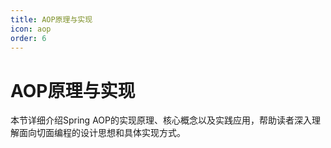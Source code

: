 ```yaml
---
title: AOP原理与实现
icon: aop
order: 6
---
```


# AOP原理与实现

本节详细介绍Spring AOP的实现原理、核心概念以及实践应用，帮助读者深入理解面向切面编程的设计思想和具体实现方式。
